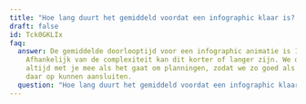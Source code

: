 ```yaml
---
title: "Hoe lang duurt het gemiddeld voordat een infographic klaar is? "
draft: false
id: Tck0GKLIx
faq:
  answer: De gemiddelde doorlooptijd voor een infographic animatie is 1 maand.
    Afhankelijk van de complexiteit kan dit korter of langer zijn. We denken
    altijd met je mee als het gaat om planningen, zodat we zo goed als mogelijk
    daar op kunnen aansluiten.
  question: "Hoe lang duurt het gemiddeld voordat een infographic klaar is? "
---
```

